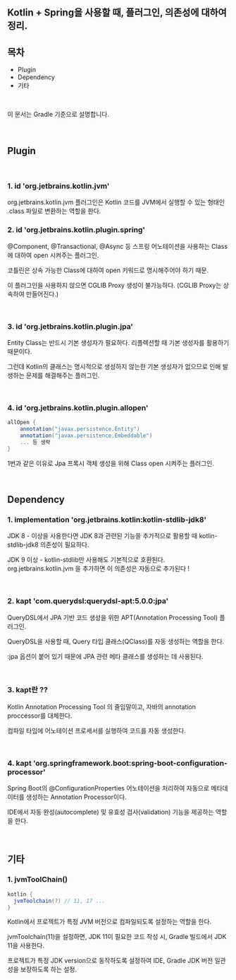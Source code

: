 ## Kotlin + Spring을 사용할 때, 플러그인, 의존성에 대하여 정리. 

## 목차
- Plugin
- Dependency
- 기타

<br>

이 문서는 Gradle 기준으로 설명합니다.

<br>

## Plugin

<br>

### 1. id 'org.jetbrains.kotlin.jvm'

org.jetbrains.kotlin.jvm 플러그인은 Kotlin 코드를 JVM에서 실행할 수 있는 형태인 .class 파일로 변환하는 역할을 한다.

### 2. id 'org.jetbrains.kotlin.plugin.spring'

@Component, @Transactional, @Async 등 스프링 어노테이션을 사용하는 Class에 대하여 open 시켜주는 플러그인.

코틀린은 상속 가능한 Class에 대하여 open 키워드로 명시해주어야 하기 때문.

이 플러그인을 사용하지 않으면 CGLIB Proxy 생성이 불가능하다. (CGLIB Proxy는 상속하여 만들어진다.)

<br>

### 3. id 'org.jetbrains.kotlin.plugin.jpa'

Entity Class는 반드시 기본 생성자가 필요하다. 리플렉션할 때 기본 생성자를 활용하기 때문이다. 

그런데 Kotlin의 클래스는 명시적으로 생성하지 않는한 기본 생성자가 없으므로 인해 발생하는 문제를 해결해주는 플러그인.

<br>

### 4. id 'org.jetbrains.kotlin.plugin.allopen'

```groovy
allOpen {
    annotation("javax.persistence.Entity")
    annotation("javax.persistence.Embeddable")
    ... 등 생략
}
```
1번과 같은 이유로 Jpa 프록시 객체 생성을 위해 Class open 시켜주는 플러그인.

<br>

## Dependency

### 1. implementation 'org.jetbrains.kotlin:kotlin-stdlib-jdk8'

JDK 8 - 이상을 사용한다면 JDK 8과 관련된 기능을 추가적으로 활용할 때 kotlin-stdlib-jdk8 의존성이 필요하다.

JDK 9 이상 - kotlin-stdlib만 사용해도 기본적으로 호환된다. org.jetbrains.kotlin.jvm 을 추가하면 이 의존성은 자동으로 추가된다 !

<br>

### 2. kapt 'com.querydsl:querydsl-apt:5.0.0:jpa'

QueryDSL에서 JPA 기반 코드 생성을 위한 APT(Annotation Processing Tool) 플러그인.

QueryDSL을 사용할 때, Query 타입 클래스(QClass)를 자동 생성하는 역할을 한다.

:jpa 옵션이 붙어 있기 때문에 JPA 관련 메타 클래스를 생성하는 데 사용된다.

<br>

### 3. kapt란 ??

Kotlin Annotation Processing Tool 의 줄임말이고, 자바의 annotation proccessor를 대체한다.

컴파일 타임에 어노테이션 프로세서를 실행하여 코드를 자동 생성한다.

<br>

### 4. kapt 'org.springframework.boot:spring-boot-configuration-processor'

Spring Boot의 @ConfigurationProperties 어노테이션을 처리하여 자동으로 메타데이터를 생성하는 Annotation Processor이다.

IDE에서 자동 완성(autocomplete) 및 유효성 검사(validation) 기능을 제공하는 역할을 한다.

<br>

## 기타

### 1. jvmToolChain()

```groovy
kotlin {
  jvmToolchain(?) // 11, 17 ...
}
```

Kotlin에서 프로젝트가 특정 JVM 버전으로 컴파일되도록 설정하는 역할을 한다.

jvmToolchain(11)을 설정하면, JDK 11이 필요한 코드 작성 시, Gradle 빌드에서 JDK 11을 사용한다.

프로젝트가 특정 JDK version으로 동작하도록 설정하여 IDE, Gradle JDK 버전 일관성을 보장하도록 하는 설정.

<br>